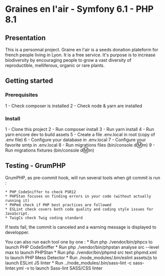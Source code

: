 # Graines en l'air - Symfony 6.1 - PHP 8.1

## Presentation

This is a personnal project. Graine en l'air is a seeds donation plateform for french people living in Lyon. It is a free service. It's purpose is to increase biodiversity by encouraging people to grow a vast diversity of reproductible, melliferous, organic or rare plants.

## Getting started

### Prerequisites

1 - Check composer is installed
2 - Check node & yarn are installed

### Install

1 - Clone this project
2 - Run composer install
3 - Run yarn install
4 - Run yarn encore dev to build assets
5 - Create a file .env.local in root (copy of .env file)
6 - Configure your database in .env.local
7 - Configure your favorite smtp in .env.local
8 - Run migrations files (bin/console d:m:m)
9 - Run migrations fixtures (bin/console d:m:m)

## Testing - GrumPHP

GrumPHP, as pre-commit hook, will run several tools when git commit is run :

    * PHP_CodeSniffer to check PSR12
    * PHPStan focuses on finding errors in your code (without actually running it)
    * PHPmd check if PHP best practices are followed
    * ESLint check covers both code quality and coding style issues for JavaScript.
    * TwigCs check Twig coding standard

If tests fail, the commit is canceled and a warning message is displayed to developper.

You can also run each tool one by one :
    * Run php ./vendor/bin/phpcs to launch PHP CodeSniffer
    * Run php ./vendor/bin/phpstan analyse src --level max to launch PHPStan
    * Run php ./vendor/bin/phpmd src text phpmd.xml to launch PHP Mess Detector
    * Run ./node_modules/.bin/eslint assets/js to launch ESLint JS linter
    * Run ../node_modules/.bin/sass-lint -c sass-linter.yml -v to launch Sass-lint SASS/CSS linter